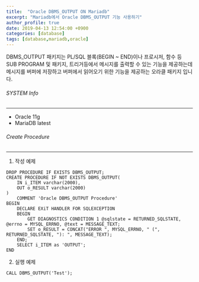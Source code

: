 ```yaml
---
title:  "Oracle DBMS_OUTPUT ON Mariadb"
excerpt: "Mariadb에서 Oracle DBMS_OUTPUT 기능 사용하기"
author_profile: true
date: 2019-04-13 12:54:00 +0900
categories: [database]
tags: [database,mariadb,oracle]
---
```


DBMS_OUTPUT 패키지는 PL/SQL 블록(BEGIN ~ END)이나 프로시저, 함수 등 SUB PROGRAM 및 패키지, 트리거등에서 메시지를 출력할 수 있는 기능을 제공하는데 메시지를 버퍼에 저장하고 버퍼에서 읽어오기 위한 기능을 제공하는 오라클 패키지 입니다.

###### SYSTEM Info
-------------
- Oracle 11g
- MariaDB latest

###### Create Procedure
-------------

1. 작성 예제

```
DROP PROCEDURE IF EXISTS DBMS_OUTPUT;
CREATE PROCEDURE IF NOT EXISTS DBMS_OUTPUT(
    IN i_ITEM varchar(2000), 
    OUT o_RESULT varchar(2000)
)
    COMMENT 'Oracle DBMS_OUTPUT Procedure'
BEGIN
    DECLARE EXiT HANDLER FOR SQLEXCEPTION
    BEGIN
        GET DIAGNOSTICS CONDITION 1 @sqlstate = RETURNED_SQLSTATE, @errno = MYSQL_ERRNO, @text = MESSAGE_TEXT;
        SET o_RESULT = CONCAT("ERROR ", MYSQL_ERRNO, " (", RETURNED_SQLSTATE, "): ", MESSAGE_TEXT);
    END;
    SELECT i_ITEM as 'OUTPUT';
END
```

2. 실행 예제

```
CALL DBMS_OUTPUT('Test');
```

